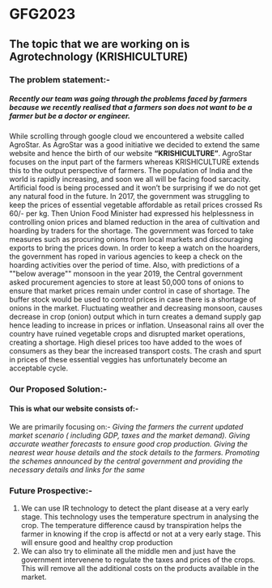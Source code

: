 # GFG2023

## The topic that we are working on is Agrotechnology **(KRISHICULTURE)**

### The problem statement:- 
##### Recently our team was going through the problems faced by farmers because we recently realised that a farmers son does not want to be a farmer but be a doctor or engineer. 
While scrolling through google cloud we encountered a website called AgroStar. 
As AgroStar was a good initiative we decided to extend the same website and hence the birth of our website __“KRISHICULTURE”__. AgroStar focuses on the input part of the farmers whereas KRISHICULTURE extends this to the output perspective of farmers. The population of India and the world is rapidly increasing, and soon we all will be facing food sarcacity. Artificial food is being processed and it won’t be surprising if we do not get any natural food in the future. 
In 2017, the government was struggling to keep the prices of essential vegetable affordable as retail prices crossed Rs 60/- per kg.  Then Union Food Minister had expressed his helplessness in controlling onion prices and blamed reduction in the area of cultivation and hoarding by traders for the shortage. The government was forced to take measures such as procuring onions from local markets and discouraging exports to bring the prices down. In order to keep a watch on the hoarders, the government has roped in various agencies to keep a check on the hoarding activities over the period of time. Also, with predictions of a ""below average"" monsoon in the year 2019, the Central government asked procurement agencies to store at least 50,000 tons of onions to ensure that market prices remain under control in case of shortage. The buffer stock would be used to control prices in case there is a shortage of onions in the market. Fluctuating weather and decreasing monsoon, causes decrease in crop (onion) output which in turn creates a demand supply gap hence leading to increase in prices or inflation.
Unseasonal rains all over the country have ruined vegetable crops and disrupted market operations, creating a shortage. High diesel prices too have added to the woes of consumers as they bear the increased transport costs. The crash and spurt in prices of these essential veggies has unfortunately become an acceptable cycle.



### Our Proposed Solution:-
#### This is what our website consists of:- 
We are primarily focusing on:- 
*Giving the farmers the current updated market scenario ( including GDP, taxes and the market demand).*
*Giving accurate weather forecasts to ensure good crop production.*
*Giving the nearest wear house details and the stock details to the farmers.*
*Promoting the schemes announced by the central government and providing the necessary details and links for the same*


### Future Prospective:-
1. We can use IR technology to detect the plant disease at a very early stage. This technology uses the temperature spectrum in analysing the crop. The temperature difference causd by transpiration helps the farmer in knowing if the crop is affectd or not at a very early stage. 
This will ensure good and healthy crop production
2. We can also try to eliminate all the middle men and just have the government intervenene to regulate the taxes and prices of the crops. This will remove all the additional costs on the products available in the market.
